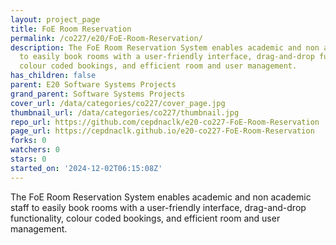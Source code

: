 ```yaml
---
layout: project_page
title: FoE Room Reservation
permalink: /co227/e20/FoE-Room-Reservation/
description: The FoE Room Reservation System enables academic and non academic staff
  to easily book rooms with a user-friendly interface, drag-and-drop functionality,
  colour coded bookings, and efficient room and user management.
has_children: false
parent: E20 Software Systems Projects
grand_parent: Software Systems Projects
cover_url: /data/categories/co227/cover_page.jpg
thumbnail_url: /data/categories/co227/thumbnail.jpg
repo_url: https://github.com/cepdnaclk/e20-co227-FoE-Room-Reservation
page_url: https://cepdnaclk.github.io/e20-co227-FoE-Room-Reservation
forks: 0
watchers: 0
stars: 0
started_on: '2024-12-02T06:15:08Z'
---
```


The FoE Room Reservation System enables academic and non academic staff to easily book rooms with a user-friendly interface, drag-and-drop functionality, colour coded bookings, and efficient room and user management.